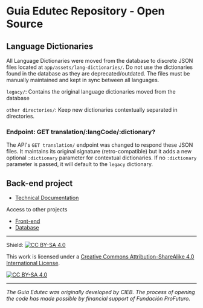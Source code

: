 # Guia Edutec Repository - Open Source

## Language Dictionaries

All Language Dictionaries were moved from the database to discrete JSON files located at `app/assets/lang-dictionaries/`. Do not use the dictionaries found in the database as they are deprecated/outdated. The files must be manually maintained and kept in sync between all languages.

`legacy/`: Contains the original language dictionaries moved from the database

`other directories/`: Keep new dictionaries contextually separated in directories.

### Endpoint: GET translation/:langCode/:dictionary?

The API's `GET translation/` endpoint was changed to respond these JSON files. It maintains its original signature (retro-compatible) but it adds a new optional `:dictionary` parameter for contextual dictionaries. If no `:dictionary` parameter is passed, it will default to the `legacy` dictionary.

## Back-end project

-   [Technical Documentation](https://github.com/EL-BID/geos-backend/blob/master/Documentaci%C3%B3n_T%C3%A9cnica_Guia_Edutec.pdf)

Access to other projects

-   [Front-end](https://github.com/EL-BID/geos-frontend)
-   [Database](https://github.com/EL-BID/geos-database)

---

Shield: [![CC BY-SA 4.0][cc-by-sa-shield]][cc-by-sa]

This work is licensed under a
[Creative Commons Attribution-ShareAlike 4.0 International License][cc-by-sa].

[![CC BY-SA 4.0][cc-by-sa-image]][cc-by-sa]

[cc-by-sa]: http://creativecommons.org/licenses/by-sa/4.0/
[cc-by-sa-image]: https://licensebuttons.net/l/by-sa/4.0/88x31.png
[cc-by-sa-shield]: https://img.shields.io/badge/License-CC%20BY--SA%204.0-lightgrey.svg

---

_The Guia Edutec was originally developed by CIEB. The process of opening the code has made possible by financial support of Fundación ProFuturo._
